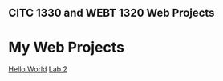 ## CITC 1330 and WEBT 1320 Web Projects

<h1>My Web Projects</h1>

<a href="hello_world/index.html" target="_blank">Hello World</a>
<a href="lab_2/index.html" target="_blank"> Lab 2</a> 
